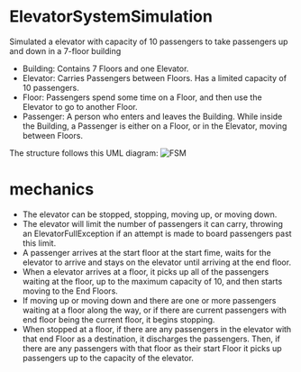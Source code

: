 # ElevatorSystemSimulation
Simulated a elevator with capacity of 10 passengers to take passengers up and down in a 7-floor building

*	Building: Contains 7 Floors and one Elevator. 
*	Elevator: Carries Passengers between Floors. Has a limited capacity of 10 passengers.
*	Floor: Passengers spend some time on a Floor, and then use the Elevator to go to another Floor.
*	Passenger: A person who enters and leaves the Building. While inside the Building, a Passenger is either on a Floor, or in the Elevator, moving between Floors.

The structure follows this UML diagram:
![FSM](https://github.com/sunnymeow/ElevatorSystemSimulation/blob/master/.res/UML%20diagram.png)

# mechanics
* The elevator can be stopped, stopping, moving up, or moving down.
* The elevator will limit the number of passengers it can carry, throwing an ElevatorFullException if an attempt is made to board passengers past this limit.
* A passenger arrives at the start floor at the start fime, waits for the elevator to arrive and stays on the elevator until arriving at the end floor.
* When a elevator arrives at a floor, it picks up all of the passengers waiting at the floor, up to the maximum capacity of 10, and then starts moving to the End Floors.
* If moving up or moving down and there are one or more passengers waiting at a floor along the way, or if there are current passengers with end floor being the current floor, it begins stopping.
* When stopped at a floor, if there are any passengers in the elevator with that end Floor as a destination, it discharges the passengers. Then, if there are any passengers with that floor as their start Floor it picks up passengers up to the capacity of the elevator.

